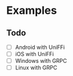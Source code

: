 # Examples


## Todo

- [ ] Android with UniFFi
- [ ] iOS with UniFFi
- [ ] Windows with GRPC
- [ ] Linux with GRPC
